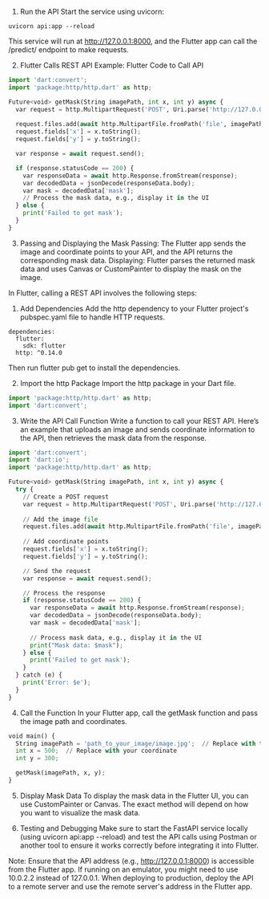 1. Run the API
Start the service using uvicorn:
```console
uvicorn api:app --reload
```
This service will run at http://127.0.0.1:8000, and the Flutter app can call the /predict/ endpoint to make requests.

2. Flutter Calls REST API
Example: Flutter Code to Call API
```python
import 'dart:convert';
import 'package:http/http.dart' as http;

Future<void> getMask(String imagePath, int x, int y) async {
  var request = http.MultipartRequest('POST', Uri.parse('http://127.0.0.1:8000/predict/'));
  
  request.files.add(await http.MultipartFile.fromPath('file', imagePath));
  request.fields['x'] = x.toString();
  request.fields['y'] = y.toString();

  var response = await request.send();

  if (response.statusCode == 200) {
    var responseData = await http.Response.fromStream(response);
    var decodedData = jsonDecode(responseData.body);
    var mask = decodedData['mask'];
    // Process the mask data, e.g., display it in the UI
  } else {
    print('Failed to get mask');
  }
}
```

3. Passing and Displaying the Mask
Passing: The Flutter app sends the image and coordinate points to your API, and the API returns the corresponding mask data.
Displaying: Flutter parses the returned mask data and uses Canvas or CustomPainter to display the mask on the image.



In Flutter, calling a REST API involves the following steps:
1. Add Dependencies Add the http dependency to your Flutter project's pubspec.yaml file to handle HTTP requests.
```console
dependencies:
  flutter:
    sdk: flutter
  http: ^0.14.0
```
Then run flutter pub get to install the dependencies.

2. Import the http Package Import the http package in your Dart file.
```python
import 'package:http/http.dart' as http;
import 'dart:convert';
```

3. Write the API Call Function Write a function to call your REST API. Here’s an example that uploads an image and sends coordinate information to the API, then retrieves the mask data from the response.
```python
import 'dart:convert';
import 'dart:io';
import 'package:http/http.dart' as http;

Future<void> getMask(String imagePath, int x, int y) async {
  try {
    // Create a POST request
    var request = http.MultipartRequest('POST', Uri.parse('http://127.0.0.1:8000/predict/'));
    
    // Add the image file
    request.files.add(await http.MultipartFile.fromPath('file', imagePath));
    
    // Add coordinate points
    request.fields['x'] = x.toString();
    request.fields['y'] = y.toString();

    // Send the request
    var response = await request.send();

    // Process the response
    if (response.statusCode == 200) {
      var responseData = await http.Response.fromStream(response);
      var decodedData = jsonDecode(responseData.body);
      var mask = decodedData['mask'];
      
      // Process mask data, e.g., display it in the UI
      print("Mask data: $mask");
    } else {
      print('Failed to get mask');
    }
  } catch (e) {
    print('Error: $e');
  }
}
```

4. Call the Function In your Flutter app, call the getMask function and pass the image path and coordinates.
```python
void main() {
  String imagePath = 'path_to_your_image/image.jpg';  // Replace with the path to your image
  int x = 500;  // Replace with your coordinate
  int y = 300;

  getMask(imagePath, x, y);
}
```

5. Display Mask Data To display the mask data in the Flutter UI, you can use CustomPainter or Canvas. The exact method will depend on how you want to visualize the mask data.

6. Testing and Debugging Make sure to start the FastAPI service locally (using uvicorn api:app --reload) and test the API calls using Postman or another tool to ensure it works correctly before integrating it into Flutter.

Note: Ensure that the API address (e.g., http://127.0.0.1:8000) is accessible from the Flutter app. If running on an emulator, you might need to use 10.0.2.2 instead of 127.0.0.1. When deploying to production, deploy the API to a remote server and use the remote server's address in the Flutter app.
